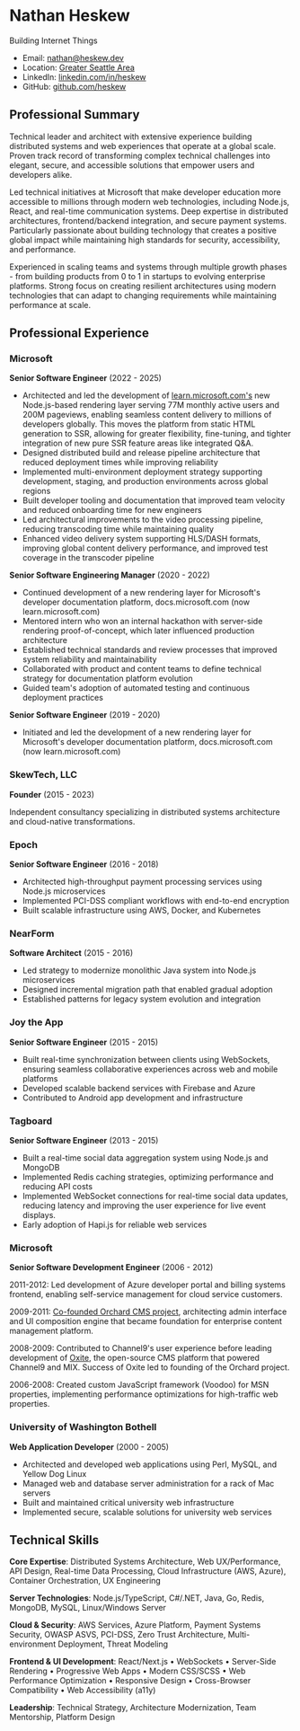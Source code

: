 # Nathan Heskew

Building Internet Things

- Email: [nathan@heskew.dev](mailto:nathan@heskew.dev)
- Location: [Greater Seattle Area](https://www.google.com/maps/place/Seattle+Metropolitan+Area,+WA/@47.5061384,-123.1988914,538045m/data=!3m2!1e3!4b1!4m6!3m5!1s0x54907b72dfbd79f3:0x35b57dcd99e57e0e!8m2!3d47.6061031!4d-122.3320534!16zL20vMDM3MHZ5)
- LinkedIn: [linkedin.com/in/heskew](https://linkedin.com/in/heskew)
- GitHub: [github.com/heskew](https://github.com/heskew)

## Professional Summary

Technical leader and architect with extensive experience building distributed systems and web experiences that operate at a global scale. Proven track record of transforming complex technical challenges into elegant, secure, and accessible solutions that empower users and developers alike.

Led technical initiatives at Microsoft that make developer education more accessible to millions through modern web technologies, including Node.js, React, and real-time communication systems. Deep expertise in distributed architectures, frontend/backend integration, and secure payment systems. Particularly passionate about building technology that creates a positive global impact while maintaining high standards for security, accessibility, and performance.

Experienced in scaling teams and systems through multiple growth phases - from building products from 0 to 1 in startups to evolving enterprise platforms. Strong focus on creating resilient architectures using modern technologies that can adapt to changing requirements while maintaining performance at scale.

## Professional Experience

### Microsoft

**Senior Software Engineer** (2022 - 2025)

- Architected and led the development of [learn.microsoft.com's](https://learn.microsoft.com/) new Node.js-based rendering layer serving 77M monthly active users and 200M pageviews, enabling seamless content delivery to millions of developers globally. This moves the platform from static HTML generation to SSR, allowing for greater flexibility, fine-tuning, and tighter integration of new pure SSR feature areas like integrated Q&A.
- Designed distributed build and release pipeline architecture that reduced deployment times while improving reliability
- Implemented multi-environment deployment strategy supporting development, staging, and production environments across global regions
- Built developer tooling and documentation that improved team velocity and reduced onboarding time for new engineers
- Led architectural improvements to the video processing pipeline, reducing transcoding time while maintaining quality
- Enhanced video delivery system supporting HLS/DASH formats, improving global content delivery performance, and improved test coverage in the transcoder pipeline

**Senior Software Engineering Manager** (2020 - 2022)

- Continued development of a new rendering layer for Microsoft's developer documentation platform, docs.microsoft.com (now learn.microsoft.com)
- Mentored intern who won an internal hackathon with server-side rendering proof-of-concept, which later influenced production architecture
- Established technical standards and review processes that improved system reliability and maintainability
- Collaborated with product and content teams to define technical strategy for documentation platform evolution
- Guided team's adoption of automated testing and continuous deployment practices

**Senior Software Engineer** (2019 - 2020)

- Initiated and led the development of a new rendering layer for Microsoft's developer documentation platform, docs.microsoft.com (now learn.microsoft.com)

### SkewTech, LLC

**Founder** (2015 - 2023)

Independent consultancy specializing in distributed systems architecture and cloud-native transformations.

### Epoch

**Senior Software Engineer** (2016 - 2018)

- Architected high-throughput payment processing services using Node.js microservices
- Implemented PCI-DSS compliant workflows with end-to-end encryption
- Built scalable infrastructure using AWS, Docker, and Kubernetes

### NearForm

**Software Architect** (2015 - 2016)

- Led strategy to modernize monolithic Java system into Node.js microservices
- Designed incremental migration path that enabled gradual adoption
- Established patterns for legacy system evolution and integration

### Joy the App

**Senior Software Engineer** (2015 - 2015)

- Built real-time synchronization between clients using WebSockets, ensuring seamless collaborative experiences across web and mobile platforms
- Developed scalable backend services with Firebase and Azure
- Contributed to Android app development and infrastructure

### Tagboard

**Senior Software Engineer** (2013 - 2015)

- Built a real-time social data aggregation system using Node.js and MongoDB
- Implemented Redis caching strategies, optimizing performance and reducing API costs
- Implemented WebSocket connections for real-time social data updates, reducing latency and improving the user experience for live event displays.
- Early adoption of Hapi.js for reliable web services

### Microsoft

**Senior Software Development Engineer** (2006 - 2012)

2011-2012: Led development of Azure developer portal and billing systems frontend, enabling self-service management for cloud service customers.

2009-2011: [Co-founded Orchard CMS project](https://docs.orchardcore.net/projects/O1/en/latest/Documentation/Frequently-asked-questions/#what-about-oxite-arent-they-building-a-cms-application-too-how-does-oxite-relate-to-the-orchard-effort), architecting admin interface and UI composition engine that became foundation for enterprise content management platform.

2008-2009: Contributed to Channel9's user experience before leading development of [Oxite](https://arstechnica.com/information-technology/2008/12/microsoft-releases-open-source-cms-oxite-to-developers/), the open-source CMS platform that powered Channel9 and MIX. Success of Oxite led to founding of the Orchard project.

2006-2008: Created custom JavaScript framework (Voodoo) for MSN properties, implementing performance optimizations for high-traffic web properties.

### University of Washington Bothell

**Web Application Developer** (2000 - 2005)

- Architected and developed web applications using Perl, MySQL, and Yellow Dog Linux
- Managed web and database server administration for a rack of Mac servers
- Built and maintained critical university web infrastructure
- Implemented secure, scalable solutions for university web services

## Technical Skills

**Core Expertise**: Distributed Systems Architecture, Web UX/Performance, API Design, Real-time Data Processing, Cloud Infrastructure (AWS, Azure), Container Orchestration, UX Engineering

**Server Technologies**: Node.js/TypeScript, C#/.NET, Java, Go, Redis, MongoDB, MySQL, Linux/Windows Server

**Cloud & Security**: AWS Services, Azure Platform, Payment Systems Security, OWASP ASVS, PCI-DSS, Zero Trust Architecture, Multi-environment Deployment, Threat Modeling

**Frontend & UI Development**: React/Next.js • WebSockets • Server-Side Rendering • Progressive Web Apps • Modern CSS/SCSS • Web Performance Optimization • Responsive Design • Cross-Browser Compatibility • Web Accessibility (a11y)

**Leadership**: Technical Strategy, Architecture Modernization, Team Mentorship, Platform Design